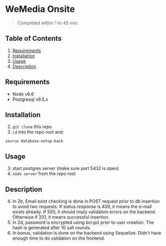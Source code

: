 # WeMedia Onsite

> Completed within 1 hr 45 min.

## Table of Contents
1. [Requirements](#requirements)
1. [Installation](#installation)
1. [Usage](#Usage)
1. [Description](#Description)

## Requirements

- Node v6.6
- Postgresql v9.5.x

## Installation
2. `git clone` this repo
2. `cd` into the repo root and:
```
source database-setup.bash
```

## Usage
3. start postgres server (make sure port 5432 is open)
3. `node server` from the repo root

## Description
4. In 2b, Email exist checking is done in POST request prior to db insertion to avoid two requests. If status response is 409, it means the e-mail exists already. If 500, it should imply validation errors on the backend. Otherwise if 201, it means successful insertion.
4. In 2d, password is encrypted using bcrypt prior to user creation. The hash is generated after 10 salt rounds.
4. In bonus, validation is done on the backend using Sequelize. Didn't have enough time to do validation on the frontend.